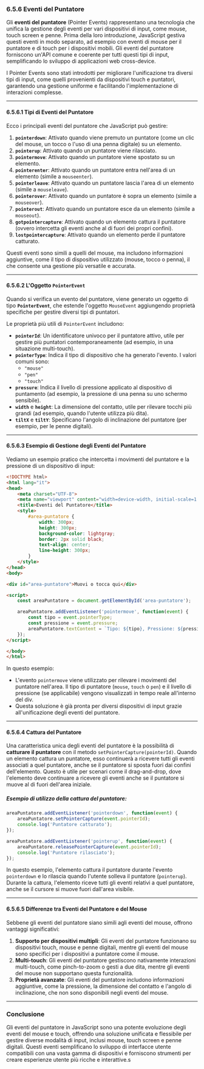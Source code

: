 ### 6.5.6 Eventi del Puntatore

Gli **eventi del puntatore** (Pointer Events) rappresentano una tecnologia che unifica la gestione degli eventi per vari dispositivi di input, come mouse, touch screen e penne. Prima della loro introduzione, JavaScript gestiva questi eventi in modo separato, ad esempio con eventi di mouse per il puntatore e di touch per i dispositivi mobili. Gli eventi del puntatore forniscono un'API comune e coerente per tutti questi tipi di input, semplificando lo sviluppo di applicazioni web cross-device.

I Pointer Events sono stati introdotti per migliorare l'unificazione tra diversi tipi di input, come quelli provenienti da dispositivi touch e puntatori, garantendo una gestione uniforme e facilitando l'implementazione di interazioni complesse.

---

#### 6.5.6.1 Tipi di Eventi del Puntatore

Ecco i principali eventi del puntatore che JavaScript può gestire:

1. **`pointerdown`**: Attivato quando viene premuto un puntatore (come un clic del mouse, un tocco o l'uso di una penna digitale) su un elemento.
2. **`pointerup`**: Attivato quando un puntatore viene rilasciato.
3. **`pointermove`**: Attivato quando un puntatore viene spostato su un elemento.
4. **`pointerenter`**: Attivato quando un puntatore entra nell'area di un elemento (simile a `mouseenter`).
5. **`pointerleave`**: Attivato quando un puntatore lascia l'area di un elemento (simile a `mouseleave`).
6. **`pointerover`**: Attivato quando un puntatore è sopra un elemento (simile a `mouseover`).
7. **`pointerout`**: Attivato quando un puntatore esce da un elemento (simile a `mouseout`).
8. **`gotpointercapture`**: Attivato quando un elemento cattura il puntatore (ovvero intercetta gli eventi anche al di fuori dei propri confini).
9. **`lostpointercapture`**: Attivato quando un elemento perde il puntatore catturato.

Questi eventi sono simili a quelli del mouse, ma includono informazioni aggiuntive, come il tipo di dispositivo utilizzato (mouse, tocco o penna), il che consente una gestione più versatile e accurata.

---

#### 6.5.6.2 L'Oggetto `PointerEvent`

Quando si verifica un evento del puntatore, viene generato un oggetto di tipo **`PointerEvent`**, che estende l'oggetto `MouseEvent` aggiungendo proprietà specifiche per gestire diversi tipi di puntatori.

Le proprietà più utili di `PointerEvent` includono:

- **`pointerId`**: Un identificatore univoco per il puntatore attivo, utile per gestire più puntatori contemporaneamente (ad esempio, in una situazione multi-touch).
- **`pointerType`**: Indica il tipo di dispositivo che ha generato l'evento. I valori comuni sono:
  - `"mouse"`
  - `"pen"`
  - `"touch"`
- **`pressure`**: Indica il livello di pressione applicato al dispositivo di puntamento (ad esempio, la pressione di una penna su uno schermo sensibile).
- **`width`** e **`height`**: La dimensione del contatto, utile per rilevare tocchi più grandi (ad esempio, quando l'utente utilizza più dita).
- **`tiltX`** e **`tiltY`**: Specificano l'angolo di inclinazione del puntatore (per esempio, per le penne digitali).

---

#### 6.5.6.3 Esempio di Gestione degli Eventi del Puntatore

Vediamo un esempio pratico che intercetta i movimenti del puntatore e la pressione di un dispositivo di input:

```html
<!DOCTYPE html>
<html lang="it">
<head>
    <meta charset="UTF-8">
    <meta name="viewport" content="width=device-width, initial-scale=1.0">
    <title>Eventi del Puntatore</title>
    <style>
        #area-puntatore {
            width: 300px;
            height: 300px;
            background-color: lightgray;
            border: 2px solid black;
            text-align: center;
            line-height: 300px;
        }
    </style>
</head>
<body>

<div id="area-puntatore">Muovi o tocca qui</div>

<script>
    const areaPuntatore = document.getElementById('area-puntatore');

    areaPuntatore.addEventListener('pointermove', function(event) {
        const tipo = event.pointerType;
        const pressione = event.pressure;
        areaPuntatore.textContent = `Tipo: ${tipo}, Pressione: ${pressione}`;
    });
</script>

</body>
</html>
```

In questo esempio:

- L'evento `pointermove` viene utilizzato per rilevare i movimenti del puntatore nell'area. Il tipo di puntatore (`mouse`, `touch` o `pen`) e il livello di pressione (se applicabile) vengono visualizzati in tempo reale all'interno del div.
- Questa soluzione è già pronta per diversi dispositivi di input grazie all'unificazione degli eventi del puntatore.

---

#### 6.5.6.4 Cattura del Puntatore

Una caratteristica unica degli eventi del puntatore è la possibilità di **catturare il puntatore** con il metodo `setPointerCapture(pointerId)`. Quando un elemento cattura un puntatore, esso continuerà a ricevere tutti gli eventi associati a quel puntatore, anche se il puntatore si sposta fuori dai confini dell'elemento. Questo è utile per scenari come il drag-and-drop, dove l'elemento deve continuare a ricevere gli eventi anche se il puntatore si muove al di fuori dell'area iniziale.

##### Esempio di utilizzo della cattura del puntatore:

```javascript
areaPuntatore.addEventListener('pointerdown', function(event) {
    areaPuntatore.setPointerCapture(event.pointerId);
    console.log('Puntatore catturato');
});

areaPuntatore.addEventListener('pointerup', function(event) {
    areaPuntatore.releasePointerCapture(event.pointerId);
    console.log('Puntatore rilasciato');
});
```

In questo esempio, l'elemento cattura il puntatore durante l'evento `pointerdown` e lo rilascia quando l'utente solleva il puntatore (`pointerup`). Durante la cattura, l'elemento riceve tutti gli eventi relativi a quel puntatore, anche se il cursore si muove fuori dall'area visibile.

---

#### 6.5.6.5 Differenze tra Eventi del Puntatore e del Mouse

Sebbene gli eventi del puntatore siano simili agli eventi del mouse, offrono vantaggi significativi:

1. **Supporto per dispositivi multipli**: Gli eventi del puntatore funzionano su dispositivi touch, mouse e penne digitali, mentre gli eventi del mouse sono specifici per i dispositivi a puntatore come il mouse.
2. **Multi-touch**: Gli eventi del puntatore gestiscono nativamente interazioni multi-touch, come pinch-to-zoom o gesti a due dita, mentre gli eventi del mouse non supportano questa funzionalità.
3. **Proprietà avanzate**: Gli eventi del puntatore includono informazioni aggiuntive, come la pressione, la dimensione del contatto e l'angolo di inclinazione, che non sono disponibili negli eventi del mouse.

---

### Conclusione

Gli eventi del puntatore in JavaScript sono una potente evoluzione degli eventi del mouse e touch, offrendo una soluzione unificata e flessibile per gestire diverse modalità di input, inclusi mouse, touch screen e penne digitali. Questi eventi semplificano lo sviluppo di interfacce utente compatibili con una vasta gamma di dispositivi e forniscono strumenti per creare esperienze utente più ricche e interattive.s